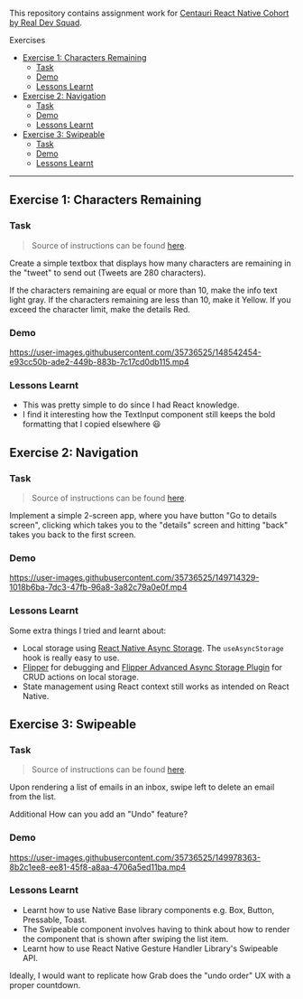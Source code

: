 This repository contains assignment work for [Centauri React Native Cohort by Real Dev Squad](https://github.com/Real-Dev-Squad/Centauri-React-Native-Cohort).

Exercises
- [Exercise 1: Characters Remaining](#exercise-1-characters-remaining)
  - [Task](#task)
  - [Demo](#demo)
  - [Lessons Learnt](#lessons-learnt)
- [Exercise 2: Navigation](#exercise-2-navigation)
  - [Task](#task-1)
  - [Demo](#demo-1)
  - [Lessons Learnt](#lessons-learnt-1)
- [Exercise 3: Swipeable](#exercise-3-swipeable)
  - [Task](#task-2)
  - [Demo](#demo-2)
  - [Lessons Learnt](#lessons-learnt-2)

---

## Exercise 1: Characters Remaining

### Task

> Source of instructions can be found [here](https://github.com/Real-Dev-Squad/Centauri-React-Native-Cohort/blob/main/react-native/action-items/2022-01/2022-01-04.md). 

Create a simple textbox that displays how many characters are remaining in the "tweet" to send out (Tweets are 280 characters).

If the characters remaining are equal or more than 10, make the info text light gray. If the characters remaining are less than 10, make it Yellow. If you exceed the character limit, make the details Red.

### Demo

https://user-images.githubusercontent.com/35736525/148542454-e93cc50b-ade2-449b-883b-7c17cd0db115.mp4

### Lessons Learnt
- This was pretty simple to do since I had React knowledge.
- I find it interesting how the TextInput component still keeps the bold formatting that I copied elsewhere 😃

## Exercise 2: Navigation

### Task

> Source of instructions can be found [here](https://github.com/Real-Dev-Squad/Centauri-React-Native-Cohort/blob/main/react-native/action-items/2022-01/2022-01-13.md).

Implement a simple 2-screen app, where you have button "Go to details screen", clicking which takes you to the "details" screen and hitting "back" takes you back to the first screen.


### Demo

https://user-images.githubusercontent.com/35736525/149714329-1018b6ba-7dc3-47fb-96a8-3a82c79a0e0f.mp4

### Lessons Learnt

Some extra things I tried and learnt about:
- Local storage using [React Native Async Storage](https://github.com/react-native-async-storage/async-storage). The `useAsyncStorage` hook is really easy to use.
- [Flipper](https://github.com/facebook/flipper) for debugging and [Flipper Advanced Async Storage Plugin](https://github.com/lbaldy/flipper-plugin-async-storage-advanced) for CRUD actions on local storage.
- State management using React context still works as intended on React Native.

## Exercise 3: Swipeable

### Task

> Source of instructions can be found [here](https://github.com/Real-Dev-Squad/Centauri-React-Native-Cohort/blob/main/react-native/action-items/2022-01/2022-01-15.md).

Upon rendering a list of emails in an inbox, swipe left to delete an email from the list.

Additional
How can you add an "Undo" feature?


### Demo

https://user-images.githubusercontent.com/35736525/149978363-8b2c1ee8-ee81-45f8-a8aa-4706a5ed11ba.mp4

### Lessons Learnt

- Learnt how to use Native Base library components e.g. Box, Button, Pressable, Toast.
- The Swipeable component involves having to think about how to render the component that is shown after swiping the list item. 
- Learnt how to use React Native Gesture Handler Library's Swipeable API.

Ideally, I would want to replicate how Grab does the "undo order" UX with a proper countdown. 




